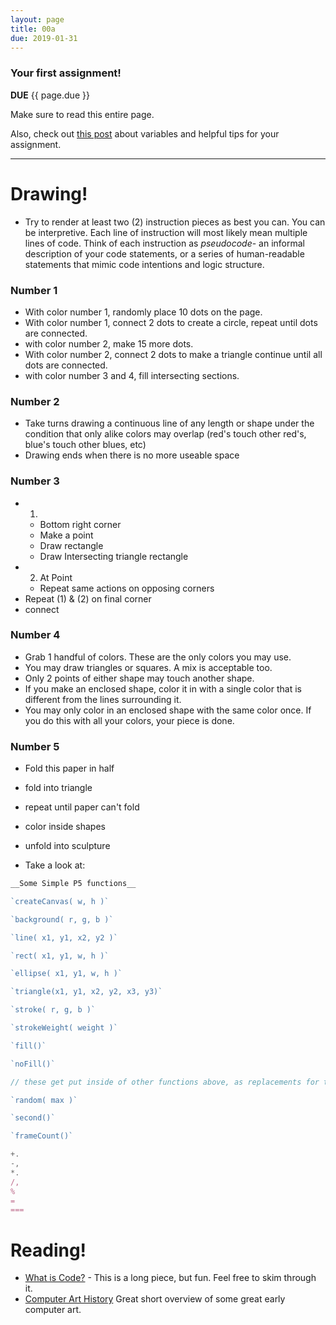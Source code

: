 ```yaml
---
layout: page
title: 00a
due: 2019-01-31
---
```


### Your first assignment!
__DUE__ {{ page.due }}

Make sure to read this entire page.

Also, check out [this post](https://ajbajb.github.io/ARTTECH3135-spring2019/tutorials/00_variables.html) about variables and helpful tips for your assignment.
___

# Drawing!
- Try to render at least two (2) instruction pieces as best you can.  You can be interpretive.  Each line of instruction will most likely mean multiple lines of code.  Think of each instruction as _pseudocode_- an informal description of your code statements, or a series of human-readable statements that mimic code intentions and logic structure.

### Number 1
- With color number 1, randomly place 10 dots on the page.
- With color number 1, connect 2 dots to create a circle, repeat until dots are connected.
- with color number 2, make 15 more dots.
- With color number 2, connect 2 dots to make a triangle continue until all dots are connected.
- with color number 3 and 4, fill intersecting sections.

### Number 2
- Take turns drawing a continuous line of any length or shape under the condition that only alike colors may overlap (red's touch other red's, blue's touch other blues, etc)
- Drawing ends when there is no more useable space

### Number 3
- 1.
    - Bottom right corner
    - Make a point
    - Draw rectangle
    - Draw Intersecting triangle rectangle
- 2. At Point
    - Repeat same actions on opposing corners
- Repeat (1) & (2) on final corner
- connect

### Number 4
- Grab 1 handful of colors. These are the only colors you may use.
- You may draw triangles or squares. A mix is acceptable too.
- Only 2 points of either shape may touch another shape.
- If you make an enclosed shape, color it in with a single color that is different from the lines surrounding it.
- You may only color in an enclosed shape with the same color once. If you do this with all your colors, your piece is done.

### Number 5
- Fold this paper in half
- fold into triangle
- repeat until paper can't fold
- color inside shapes
- unfold into sculpture


- Take a look at:

``` javascript
__Some Simple P5 functions__

`createCanvas( w, h )`

`background( r, g, b )`

`line( x1, y1, x2, y2 )`

`rect( x1, y1, w, h )`

`ellipse( x1, y1, w, h )`

`triangle(x1, y1, x2, y2, x3, y3)`

`stroke( r, g, b )`

`strokeWeight( weight )`

`fill()`

`noFill()`

// these get put inside of other functions above, as replacements for the letters

`random( max )`

`second()`

`frameCount()`

+.
-,
*.
/,
%
=
===

```

# Reading!
- [What is Code?](https://www.bloomberg.com/graphics/2015-paul-ford-what-is-code/) - This is a long piece, but fun. Feel free to skim through it.
- [Computer Art History](http://www.vam.ac.uk/content/articles/a/computer-art-history/) Great short overview of some great early computer art.
